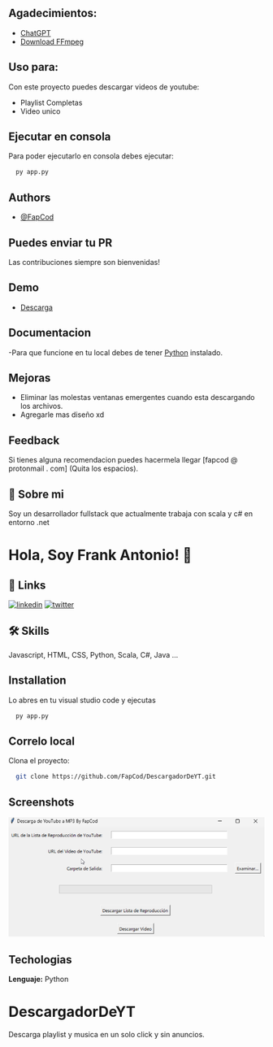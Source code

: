 
## Agadecimientos:

 - [ChatGPT](https://chatgpt.com/)
 - [Download FFmpeg](https://ffmpeg.org/download.html)



## Uso para:

Con este proyecto puedes descargar videos de youtube:

- Playlist Completas
- Video unico


## Ejecutar en consola

Para poder ejecutarlo en consola debes ejecutar:

```bash
  py app.py
```


## Authors

- [@FapCod](https://github.com/FapCod)


## Puedes enviar tu PR

Las contribuciones siempre son bienvenidas!




## Demo

- [Descarga](https://drive.google.com/file/d/1EMU-BM_WjdG7j52kj8PlvGS9vIr00RGr/view?usp=sharing)


## Documentacion

-Para que funcione en tu local debes de tener [Python](https://www.python.org/) instalado.


## Mejoras

- Eliminar las molestas ventanas emergentes cuando esta descargando los archivos.
- Agregarle mas diseño xd



## Feedback

Si tienes alguna recomendacion puedes hacermela llegar [fapcod @ protonmail . com] (Quita los espacios).


## 🚀 Sobre mi
Soy un desarrollador fullstack que actualmente trabaja con scala y c# en entorno .net



# Hola, Soy Frank Antonio! 👋


## 🔗 Links

[![linkedin](https://img.shields.io/badge/linkedin-0A66C2?style=for-the-badge&logo=linkedin&logoColor=white)](https://www.linkedin.com/in/frankpa/)
[![twitter](https://img.shields.io/badge/twitter-1DA1F2?style=for-the-badge&logo=twitter&logoColor=white)](https://twitter.com/@fapcod1)


## 🛠 Skills
Javascript, HTML, CSS, Python, Scala, C#, Java ...


## Installation

Lo abres en tu visual studio code y ejecutas

```bash
  py app.py
```
    
## Correlo local

Clona el proyecto:

```bash
  git clone https://github.com/FapCod/DescargadorDeYT.git
```



## Screenshots

![App Screenshot](https://github.com/FapCod/DescargadorDeYT/blob/main/screen.png)


## Techologias

**Lenguaje:** Python




# DescargadorDeYT

Descarga playlist y musica en un solo click y sin anuncios.

